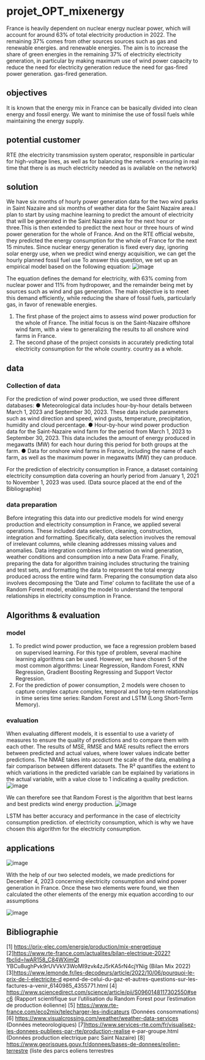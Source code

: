 # projet_OPT_mixenergy
France is heavily dependent on nuclear energy nuclear power, which will account for around 63% of total electricity production in 2022. The remaining 37% comes from other sources sources such as gas and renewable energies. and renewable energies. The aim is to increase the share of green energies in the remaining 37% of electricity electricity generation, in particular by making maximum use of wind power capacity to reduce the need for electricity generation reduce the need for gas-fired power generation. gas-fired generation.   
## objectives
It is known that the energy mix in France can be basically divided into clean energy and fossil energy. We want to minimise the use of fossil fuels while maintaining the energy supply.  
## potential customer
RTE (the electricity transmission system operator, responsible in particular for high-voltage lines, as well as for balancing the network - ensuring in real time that there is as much 
electricity needed as is available on the network)
## solution
We have six months of hourly power generation data for the two wind parks in Saint Nazaire and six months of weather data for the Saint Nazaire area.I plan to start by using machine learning to predict the
amount of electricity that will be generated in the Saint Nazaire area for the next hour or three.This is then extended to predict the next hour or three hours of wind power generation for the whole of France.
And on the RTE official website, they predicted the energy consumption for the whole of France for the next 15 minutes. Since nuclear energy generation is fixed every day, ignoring solar energy use, when we predict 
wind energy acquisition, we can get the hourly planned fossil fuel use
To answer this question, we set up an empirical model based on the following equation:
![image](https://github.com/kehanantoineLIU/projet_OPT_mixenergy/assets/125217787/bd12d46f-ea39-4044-8019-322bfa8b4696)    

The equation defines the demand for electricity, with 63% coming from nuclear power and 11% from hydropower, and the remainder being met by sources such as wind and gas generation. The main objective is to meet this demand efficiently, while reducing the share of fossil fuels, particularly gas, in favor of renewable energies.   
1. The first phase of the project aims to assess wind power production for the whole of France. The initial focus is on the Saint-Nazaire offshore wind farm, with a view to generalizing the results to all onshore wind farms in France. 
2. The second phase of the project consists in accurately predicting total electricity consumption for the whole country.
country as a whole.

## data
### Collection of data  
For the prediction of wind power production, we used three different databases:
● Meteorological data includes hour-by-hour details between March 1, 2023 and September 30, 2023. These data include parameters such as wind direction and speed, wind gusts, temperature, precipitation, humidity and cloud percentage.
● Hour-by-hour wind power production data for the Saint-Nazaire wind farm for the period from March 1, 2023 to September 30, 2023. This data includes the amount of energy produced in megawatts (MW) for each hour during this period for both groups at the farm.
● Data for onshore wind farms in France, including the name of each farm, as well as the maximum power in megawatts (MW) they can produce. 

For the prediction of electricity consumption in France, a dataset containing electricity consumption data covering an hourly period from January 1, 2021 to November 1, 2023 was used.
(Data source placed at the end of the Bibliographie)

### data preparation 
Before integrating this data into our predictive models for wind energy production and electricity consumption in France, we applied several operations. These included data selection, cleaning, construction, integration and formatting. Specifically, data selection involves the removal of irrelevant columns, while cleaning addresses missing values and anomalies. Data integration combines information on wind generation, weather conditions and consumption into a new Data Frame. Finally, preparing the data for algorithm training includes structuring the training and test sets, and formatting the data to represent the total energy produced across the entire wind farm. Preparing the consumption data also involves decomposing the 'Date and Time' column to facilitate the use of a Random Forest model, enabling the model to understand the temporal relationships in electricity consumption in France.

## Algorithms & evaluation 
### model
1. To predict wind power production, we face a regression problem based on supervised learning. For this type of problem, several machine learning algorithms can be used. However, we have chosen 5 of the most common algorithms: Linear Regression, Random Forest, KNN Regression, Gradient Boosting Regressing and Support Vector Regression. 
2. For the prediction of power consumption, 2 models were chosen to capture complex capture complex, temporal and long-term relationships in time series time series: Random Forest and LSTM (Long Short-Term Memory).
### evaluation
When evaluating different models, it is essential to use a variety of measures to ensure the quality of predictions and to compare them with each other. The results of MSE, RMSE and MAE results reflect the errors between predicted and actual values, where lower values indicate better predictions. The NMAE takes into account the scale of the data, enabling a fair comparison between different datasets. The R² quantifies the extent to which variations in the predicted variable can be explained by variations in the actual variable, with a value close to 1 indicating a quality prediction.
![image](https://github.com/kehanantoineLIU/projet_OPT_mixenergy/assets/125217787/bff1d0c5-2dfc-4b68-bf29-ea9fb59bd0c5)   

We can therefore see that Random Forest is the algorithm that best learns and best predicts wind energy production.
![image](https://github.com/kehanantoineLIU/projet_OPT_mixenergy/assets/125217787/8290daab-7523-4f0c-b648-7737b75f36be)   

LSTM has better accuracy and performance in the case of electricity consumption prediction. of electricity consumption, which is why we have chosen this algorithm for the electricity consumption.

## applications
![image](https://github.com/kehanantoineLIU/projet_OPT_mixenergy/assets/125217787/b67b9c71-9067-44ac-be2d-6e6d56275048)   


With the help of our two selected models, we made predictions for December 4, 2023 concerning electricity consumption and wind power generation in France. Once these two elements were found, we then calculated the other elements of the energy mix equation according to our assumptions   

![image](https://github.com/kehanantoineLIU/projet_OPT_mixenergy/assets/125217787/6dc9ced2-fab1-44e6-8b19-3a6f02491402)



## Bibliographie
[1] https://prix-elec.com/energie/production/mix-energetique
[2]https://www.rte-france.com/actualites/bilan-electrique-2022?fbclid=IwAR158_C84WXimQt
YBCu8ughPvk9rUVVkV3WoMI9zvk4zJ5rKA5rN4cjYNig (Bilan Mix 2022)
[3]https://www.lemonde.fr/les-decodeurs/article/2022/10/06/pourquoi-le-prix-de-l-electricite-d
epend-de-celui-du-gaz-et-autres-questions-sur-les-factures-a-venir_6140985_4355771.html
[4] https://www.sciencedirect.com/science/article/pii/S0960148117302550#sec6 (Rapport
scientifique sur l’utilisation du Random Forest pour l’estimation de production éolienne)
[5] https://www.rte-france.com/eco2mix/telecharger-les-indicateurs (Données
consommations)
[6] https://www.visualcrossing.com/weather/weather-data-services (Données
meteorologiques)
[7]https://www.services-rte.com/fr/visualisez-les-donnees-publiees-par-rte/production-realise
e-par-groupe.html (Données production electrique parc Saint Nazaire)
[8] https://www.georisques.gouv.fr/donnees/bases-de-donnees/eolien-terrestre (liste des
parcs eoliens terrestres
